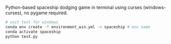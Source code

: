 Python-based spaceship dodging game in terminal using curses (windows-curses), no pygame required.



```bash
# unit test for windows
conda env create -f environment_win.yml -n spaceship # env name
conda activate spaceship
python test.py
```

